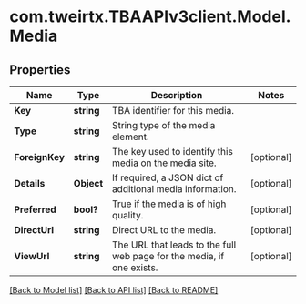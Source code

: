 # com.tweirtx.TBAAPIv3client.Model.Media
## Properties

Name | Type | Description | Notes
------------ | ------------- | ------------- | -------------
**Key** | **string** | TBA identifier for this media. | 
**Type** | **string** | String type of the media element. | 
**ForeignKey** | **string** | The key used to identify this media on the media site. | [optional] 
**Details** | **Object** | If required, a JSON dict of additional media information. | [optional] 
**Preferred** | **bool?** | True if the media is of high quality. | [optional] 
**DirectUrl** | **string** | Direct URL to the media. | [optional] 
**ViewUrl** | **string** | The URL that leads to the full web page for the media, if one exists. | [optional] 

[[Back to Model list]](../README.md#documentation-for-models) [[Back to API list]](../README.md#documentation-for-api-endpoints) [[Back to README]](../README.md)


